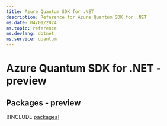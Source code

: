 ```yaml
---
title: Azure Quantum SDK for .NET
description: Reference for Azure Quantum SDK for .NET
ms.date: 04/01/2024
ms.topic: reference
ms.devlang: dotnet
ms.service: quantum
---
```

# Azure Quantum SDK for .NET - preview
## Packages - preview
[!INCLUDE [packages](quantum-index.md)]